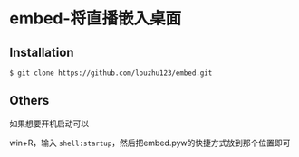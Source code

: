 # embed-将直播嵌入桌面


## Installation

```
$ git clone https://github.com/louzhu123/embed.git
```

## Others

如果想要开机启动可以

win+R，输入 `shell:startup`，然后把embed.pyw的快捷方式放到那个位置即可